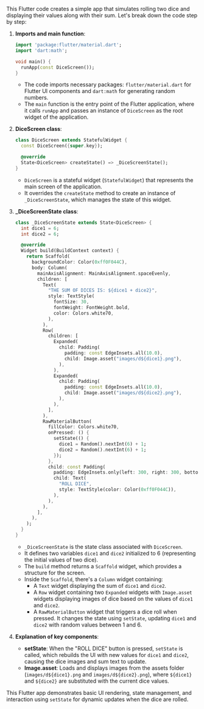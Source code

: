 This Flutter code creates a simple app that simulates rolling two dice and displaying their values along with their sum. Let's break down the code step by step:

1. **Imports and main function**:
   ```dart
   import 'package:flutter/material.dart';
   import 'dart:math';
   
   void main() {
     runApp(const DiceScreen());
   }
   ```
   - The code imports necessary packages: `flutter/material.dart` for Flutter UI components and `dart:math` for generating random numbers.
   - The `main` function is the entry point of the Flutter application, where it calls `runApp` and passes an instance of `DiceScreen` as the root widget of the application.

2. **DiceScreen class**:
   ```dart
   class DiceScreen extends StatefulWidget {
     const DiceScreen({super.key});
   
     @override
     State<DiceScreen> createState() => _DiceScreenState();
   }
   ```
   - `DiceScreen` is a stateful widget (`StatefulWidget`) that represents the main screen of the application.
   - It overrides the `createState` method to create an instance of `_DiceScreenState`, which manages the state of this widget.

3. **_DiceScreenState class**:
   ```dart
   class _DiceScreenState extends State<DiceScreen> {
     int dice1 = 6;
     int dice2 = 6;
   
     @override
     Widget build(BuildContext context) {
       return Scaffold(
         backgroundColor: Color(0xff0F044C),
         body: Column(
           mainAxisAlignment: MainAxisAlignment.spaceEvenly,
           children: [
             Text(
               "THE SUM OF DICES IS: ${dice1 + dice2}",
               style: TextStyle(
                 fontSize: 30,
                 fontWeight: FontWeight.bold,
                 color: Colors.white70,
               ),
             ),
             Row(
               children: [
                 Expanded(
                   child: Padding(
                     padding: const EdgeInsets.all(10.0),
                     child: Image.asset("images/d${dice1}.png"),
                   ),
                 ),
                 Expanded(
                   child: Padding(
                     padding: const EdgeInsets.all(10.0),
                     child: Image.asset("images/d${dice2}.png"),
                   ),
                 ),
               ],
             ),
             RawMaterialButton(
               fillColor: Colors.white70,
               onPressed: () {
                 setState(() {
                   dice1 = Random().nextInt(6) + 1;
                   dice2 = Random().nextInt(6) + 1;
                 });
               },
               child: const Padding(
                 padding: EdgeInsets.only(left: 300, right: 300, bottom: 90, top: 90),
                 child: Text(
                   "ROLL DICE",
                   style: TextStyle(color: Color(0xff0F044C)),
                 ),
               ),
             ),
           ],
         ),
       );
     }
   }
   ```
   - `_DiceScreenState` is the state class associated with `DiceScreen`.
   - It defines two variables `dice1` and `dice2` initialized to 6 (representing the initial values of two dice).
   - The `build` method returns a `Scaffold` widget, which provides a structure for the screen.
   - Inside the `Scaffold`, there's a `Column` widget containing:
     - A `Text` widget displaying the sum of `dice1` and `dice2`.
     - A `Row` widget containing two `Expanded` widgets with `Image.asset` widgets displaying images of dice based on the values of `dice1` and `dice2`.
     - A `RawMaterialButton` widget that triggers a dice roll when pressed. It changes the state using `setState`, updating `dice1` and `dice2` with random values between 1 and 6.
   
4. **Explanation of key components**:
   - **setState**: When the "ROLL DICE" button is pressed, `setState` is called, which rebuilds the UI with new values for `dice1` and `dice2`, causing the dice images and sum text to update.
   - **Image.asset**: Loads and displays images from the assets folder (`images/d${dice1}.png` and `images/d${dice2}.png`), where `${dice1}` and `${dice2}` are substituted with the current dice values.

This Flutter app demonstrates basic UI rendering, state management, and interaction using `setState` for dynamic updates when the dice are rolled.
